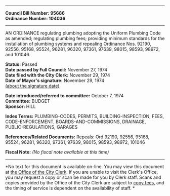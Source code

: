 * * * * *  
  
**Council Bill Number: [](#h0)[](#h2)95686**   
**Ordinance Number: 104036**  
  
* * * * *  
  
AN ORDINANCE regulating plumbing adopting the Uniform Plumbing Code as amended; regulating plumbing fees; providing minimum standards for the installation of plumbing systems and repealing Ordinance Nos. 92190, 92556, 95168, 95524, 96281, 96320, 97361, 97639, 98015, 98593, 98972, and 101046.  
  
**Status:** Passed   
**Date passed by Full Council:** November 27, 1974   
**Date filed with the City Clerk:** November 29, 1974   
**Date of Mayor's signature:** November 29, 1974   
[(about the signature date)](/~public/approvaldate.htm)   
  
  
**Date introduced/referred to committee:** October 7, 1974   
**Committee:** BUDGET   
**Sponsor:** HILL   
  
**Index Terms:** PLUMBING-CODES, PERMITS, BUILDING-INSPECTION, FEES, CODE-ENFORCEMENT, BOARDS-AND-COMMISSIONS, DRAINAGE, PUBLIC-REGULATIONS, GARAGES  
  
**References/Related Documents:** Repeals: Ord 92190, 92556, 95168, 95524, 96281, 96320, 97361, 97639, 98015, 98593, 98972, 101046  
  
**Fiscal Note:** *(No fiscal note available at this time)*  
  
* * * * *  
  
*No text for this document is available on-line. You may view this document at [the Office of the City Clerk](http://www.seattle.gov/leg/clerk/contactUs.htm). If you are unable to visit the Clerk's Office, you may request a copy or scan be made for you by Clerk staff. Scans and copies provided by the Office of the City Clerk are subject to [copy fees](http://clerk.seattle.gov/~public/clerkfees.htm), and the timing of service is dependent on the availability of staff. *  
  
  
